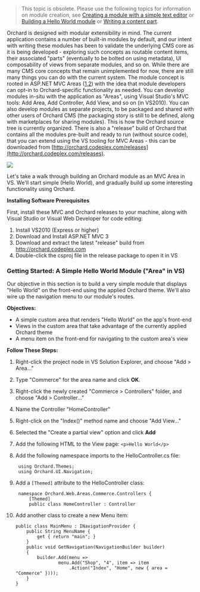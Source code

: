 > This topic is obsolete. Please use the following topics for information on module creation, see
[Creating a module with a simple text editor](Creating-a-module-with-a-simple-text-editor) or
[Building a Hello World module](Building-a-hello-world-module) or
[Writing a content part](Writing-a-content-part).

Orchard is designed with modular extensibility in mind.  The current application contains a number of built-in modules by default, and our intent with writing these modules has been to validate the underlying CMS core  as it is being developed - exploring such concepts as routable content items, their associated "parts" (eventually to be bolted on using metadata), UI composability of views from separate modules, and so on.  While there are many CMS core concepts that remain unimplemented for now, there are still many things you can do with the current system.  The module concept is rooted in ASP.NET MVC Areas ([1](http://weblogs.asp.net/scottgu/archive/2009/07/31/asp-net-mvc-v2-preview-1-released.aspx),[2](http://haacked.com/archive/2009/07/31/single-project-areas.aspx)) with the idea that module developers can opt-in to Orchard-specific functionality as needed.  You can develop modules in-situ with the application as "Areas", using Visual Studio's MVC tools: Add Area, Add Controller, Add View, and so on (in VS2010).  You can also develop modules as separate projects, to be packaged and shared with other users of Orchard CMS (the packaging story is still to be defined, along with marketplaces for sharing modules).  This is how the Orchard source tree is currently organized.  There is also a "release" build of Orchard that contains all the modules pre-built and ready to run (without source code), that you can extend using the VS tooling for MVC Areas - this can be downloaded from 
[http://orchard.codeplex.com/releases](http://orchard.codeplex.com/releases). 

![](../Upload/module-tutorial/architecture_sm.gif)

Let's take a walk through building an Orchard module as an MVC Area in VS.  We'll start simple (Hello World), and gradually build up some interesting functionality using Orchard. 

**Installing Software Prerequisites**

First, install these MVC and Orchard releases to your machine, along with Visual Studio or Visual Web Developer for code editing:

1. Install VS2010 (Express or higher)
2. Download and Install ASP.NET MVC 3
3. Download and extract the latest "release" build from http://orchard.codeplex.com
4. Double-click the csproj file in the release package to open it in VS

### Getting Started: A Simple Hello World Module ("Area" in VS)

Our objective in this section is to build a very simple module that displays "Hello World" on the front-end using the applied Orchard theme.  We'll also wire up the navigation menu to our module's routes.


**Objectives:**

* A simple custom area that renders "Hello World" on the app's front-end
* Views in the custom area that take advantage of the currently applied Orchard theme
* A menu item on the front-end for navigating to the custom area's view

**Follow These Steps:**

1. Right-click the project node in VS Solution Explorer, and choose "Add &gt; Area..."
2. Type "Commerce" for the area name and click **OK**.
3. Right-click the newly created "Commerce &gt; Controllers" folder, and choose "Add &gt; Controller..."
4. Name the Controller "HomeController"
5. Right-click on the "Index()" method name and choose "Add View..."
6. Selected the "Create a partial view" option and click **Add**
7. Add the following HTML to the View page: `<p>Hello World</p>`
8. Add the following namespace imports to the HelloController.cs file:

        using Orchard.Themes;
        using Orchard.UI.Navigation;

9. Add a `[Themed]` attribute to the HelloController class:

        namespace Orchard.Web.Areas.Commerce.Controllers {
            [Themed]
            public class HomeController : Controller

10. Add another class to create a new Menu item:

        public class MainMenu : INavigationProvider {
            public String MenuName {
                get { return "main"; }
            }
            public void GetNavigation(NavigationBuilder builder)
            {
                builder.Add(menu => 
                        menu.Add("Shop", "4", item => item
                            .Action("Index", "Home", new { area = "Commerce" })));
            }
        }
